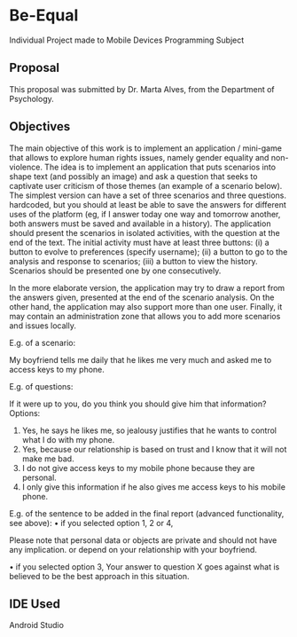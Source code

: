 # Be-Equal
Individual Project made to Mobile Devices Programming Subject

## Proposal

This proposal was submitted by Dr. Marta Alves, from the Department of Psychology.

## Objectives


The main objective of this work is to implement an application / mini-game that allows to explore human rights issues, namely gender equality and non-violence. The idea is to implement an application that puts scenarios into shape
text (and possibly an image) and ask a question that seeks to captivate user criticism of those themes (an example of a scenario below). The simplest version can have a set of three scenarios and three questions.
hardcoded, but you should at least be able to save the answers for different uses of the platform (eg, if I answer today one way and tomorrow another, both answers must be saved and available in a history). The application should present the scenarios in isolated activities, with the question at the end of the text. The initial activity must have at least three buttons:
(i) a button to evolve to preferences
(specify username);
(ii) a button to go to the analysis and response to
scenarios;
(iii) a button to view the history. Scenarios should be presented one by one consecutively.

In the more elaborate version, the application may try to draw a report from the answers given, presented at the end of the scenario analysis. On the other hand, the application may also support more than one user. Finally, it may contain an administration zone that allows you to add more scenarios and issues locally.

E.g. of a scenario:

My boyfriend tells me daily that he likes me very much and asked me to
access keys to my phone.

E.g. of questions:

If it were up to you, do you think you should give him that information?
Options:

1. Yes, he says he likes me, so jealousy justifies that he wants to control
what I do with my phone.
2. Yes, because our relationship is based on trust and I know that it will not make me
bad.
3. I do not give access keys to my mobile phone because they are personal.
4. I only give this information if he also gives me access keys to his mobile phone.

E.g. of the sentence to be added in the final report (advanced functionality, see above):
• if you selected option 1, 2 or 4,

Please note that personal data or objects are private and should not have any implication.
or depend on your relationship with your boyfriend.

• if you selected option 3,
Your answer to question X goes against what is believed to be the best approach in this situation.

## IDE Used

Android Studio
